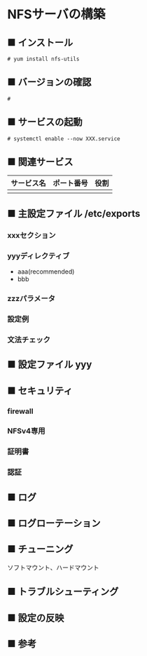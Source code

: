 # NFSサーバの構築
## ■ インストール
```
# yum install nfs-utils
```
## ■ バージョンの確認
```
# 
```
## ■ サービスの起動
```
# systemctl enable --now XXX.service
```
## ■ 関連サービス
|サービス名|ポート番号|役割|
|:---|:---|:---|
||||

## ■ 主設定ファイル /etc/exports
### xxxセクション
### yyyディレクティブ
- aaa(recommended)
- bbb
### zzzパラメータ
### 設定例
### 文法チェック
## ■ 設定ファイル yyy
## ■ セキュリティ
### firewall
### NFSv4専用
### 証明書
### 認証
## ■ ログ
## ■ ログローテーション
## ■ チューニング
ソフトマウント、ハードマウント
## ■ トラブルシューティング
## ■ 設定の反映
## ■ 参考

